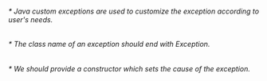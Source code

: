 ###### * Java custom exceptions are used to customize the exception according to user's needs.
###### * The class name of an exception should end with Exception.
###### * We should provide a constructor which sets the cause of the exception.
